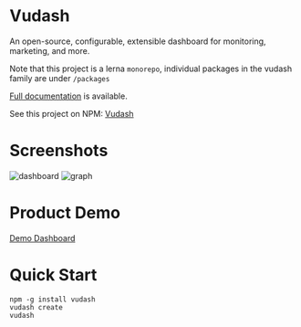 # Vudash

An open-source, configurable, extensible dashboard for monitoring, marketing, and more.

Note that this project is a lerna `monorepo`, individual packages in the vudash family are under `/packages`

[Full documentation](https://vudash.com) is available.

See this project on NPM: [Vudash](https://npmjs.org/vudash)

# Screenshots

![dashboard](https://cloud.githubusercontent.com/assets/218949/25785093/2d37aaf0-3370-11e7-9e7a-ec8f2d05ccf0.png)
![graph](https://cloud.githubusercontent.com/assets/218949/18608448/68c9bf90-7ce1-11e6-95a9-15c864722271.png)

# Product Demo

[Demo Dashboard](http://demo.vudash.com/)

# Quick Start

```
npm -g install vudash
vudash create
vudash
```
